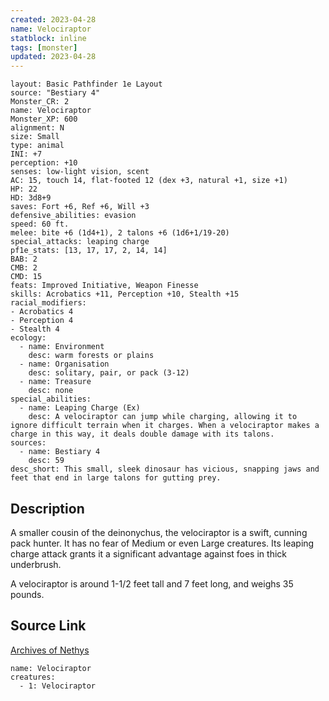 ```yaml
---
created: 2023-04-28
name: Velociraptor
statblock: inline
tags: [monster]
updated: 2023-04-28
---
```

```statblock
layout: Basic Pathfinder 1e Layout
source: "Bestiary 4"
Monster_CR: 2
name: Velociraptor
Monster_XP: 600
alignment: N
size: Small
type: animal
INI: +7
perception: +10
senses: low-light vision, scent
AC: 15, touch 14, flat-footed 12 (dex +3, natural +1, size +1)
HP: 22
HD: 3d8+9
saves: Fort +6, Ref +6, Will +3
defensive_abilities: evasion
speed: 60 ft.
melee: bite +6 (1d4+1), 2 talons +6 (1d6+1/19-20)
special_attacks: leaping charge
pf1e_stats: [13, 17, 17, 2, 14, 14]
BAB: 2
CMB: 2
CMD: 15
feats: Improved Initiative, Weapon Finesse
skills: Acrobatics +11, Perception +10, Stealth +15
racial_modifiers:
- Acrobatics 4
- Perception 4
- Stealth 4
ecology:
  - name: Environment
    desc: warm forests or plains
  - name: Organisation
    desc: solitary, pair, or pack (3-12)
  - name: Treasure
    desc: none
special_abilities:
  - name: Leaping Charge (Ex)
    desc: A velociraptor can jump while charging, allowing it to ignore difficult terrain when it charges. When a velociraptor makes a charge in this way, it deals double damage with its talons.
sources:
  - name: Bestiary 4
    desc: 59
desc_short: This small, sleek dinosaur has vicious, snapping jaws and feet that end in large talons for gutting prey.
```
## Description
A smaller cousin of the deinonychus, the velociraptor is a swift, cunning pack hunter. It has no fear of Medium or even Large creatures. Its leaping charge attack grants it a significant advantage against foes in thick underbrush.

A velociraptor is around 1-1/2 feet tall and 7 feet long, and weighs 35 pounds.
## Source Link
[Archives of Nethys](https://aonprd.com/MonsterDisplay.aspx?ItemName=Velociraptor)
```encounter-table
name: Velociraptor
creatures:
  - 1: Velociraptor
```
